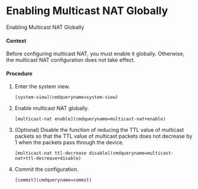 Enabling Multicast NAT Globally
===============================

Enabling Multicast NAT Globally

#### Context

Before configuring multicast NAT, you must enable it globally. Otherwise, the multicast NAT configuration does not take effect.


#### Procedure

1. Enter the system view.
   
   
   ```
   [system-view](cmdqueryname=system-view)
   ```
2. Enable multicast NAT globally.
   
   
   ```
   [multicast-nat enable](cmdqueryname=multicast-nat+enable)
   ```
3. (Optional) Disable the function of reducing the TTL value of multicast packets so that the TTL value of multicast packets does not decrease by 1 when the packets pass through the device.
   
   
   ```
   [multicast-nat ttl-decrease disable](cmdqueryname=multicast-nat+ttl-decrease+disable)
   ```
4. Commit the configuration.
   
   
   ```
   [commit](cmdqueryname=commit)
   ```